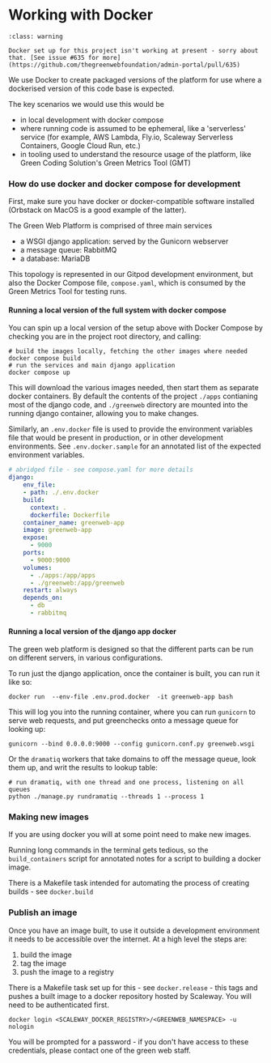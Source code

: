 # Working with Docker


```{admonition} Under (re-)construction
:class: warning

Docker set up for this project isn't working at present - sorry about that. [See issue #635 for more](https://github.com/thegreenwebfoundation/admin-portal/pull/635)

```


We use Docker to create packaged versions of the platform for use where a dockerised version of this code base is expected.

The key scenarios we would use this would be

- in local development with docker compose
- where running code is assumed to be ephemeral, like a 'serverless' service (for example, AWS Lambda, Fly.io, Scaleway Serverless Containers, Google Cloud Run, etc.)
- in tooling used to understand the resource usage of the platform, like Green Coding Solution's Green Metrics Tool (GMT)


### How do use docker and docker compose for development

First, make sure you have docker or docker-compatible software installed (Orbstack on MacOS is a good example of the latter).

The Green Web Platform is comprised of three main services

- a WSGI django application: served by the Gunicorn webserver
- a message queue: RabbitMQ
- a database: MariaDB

This topology is represented in our Gitpod development environment, but also the Docker Compose file, `compose.yaml`, which is consumed by the Green Metrics Tool for testing runs.

#### Running a local version of the full system with docker compose

You can spin up a local version of the setup above with Docker Compose by checking you are in the project root directory, and calling:

```shell
# build the images locally, fetching the other images where needed
docker compose build
# run the services and main django application
docker compose up
```

This will download the various images needed, then start them as separate docker containers. By default the contents of the project `./apps` contianing most of the django code, and `./greenweb` directory are mounted into the running django container, allowing you to make changes. 

Similarly, an `.env.docker` file is used to provide the environment variables file that would be present in production, or in other development environments. See `.env.docker.sample` for an annotated list of the expected environment variables.

```yml
# abridged file - see compose.yaml for more details
django:
    env_file:
    - path: ./.env.docker
    build:
      context: .
      dockerfile: Dockerfile
    container_name: greenweb-app
    image: greenweb-app
    expose:
      - 9000
    ports:
      - 9000:9000
    volumes:
      - ./apps:/app/apps
      - ./greenweb:/app/greenweb
    restart: always
    depends_on:
      - db
      - rabbitmq
```

#### Running a local version of the django app docker

The green web platform is designed so that the different parts can be run on different servers, in various configurations.

To run just the django application, once the container is built, you can run it like so:

```
docker run  --env-file .env.prod.docker  -it greenweb-app bash
```

This will log you into the running container, where you can run `gunicorn` to serve web requests, and put greenchecks onto a message queue for looking up:

```
gunicorn --bind 0.0.0.0:9000 --config gunicorn.conf.py greenweb.wsgi
```


Or the `dramatiq` workers that take domains to off the message queue, look them up, and writ the results to lookup table:

```shell
# run dramatiq, with one thread and one process, listening on all queues
python ./manage.py rundramatiq --threads 1 --process 1
```

###  Making new images

If you are using docker you will at some point need to make new images.

Running long commands in the terminal gets tedious, so the `build_containers` script for annotated notes for a script to building a docker image.

There is a Makefile task intended for automating the process of creating builds - see `docker.build`



### Publish an image

Once you have an image built, to use it outside a development environment it needs to be accessible over the internet. At a high level the steps are:

1. build the image
1. tag the image
1. push the image to a registry

There is a Makefile task set up for this - see `docker.release` - this tags and pushes a built image to a docker repository hosted by Scaleway. You will need to be authenticated first. 

```shell 
docker login <SCALEWAY_DOCKER_REGISTRY>/<GREENWEB_NAMESPACE> -u nologin
```

You will be prompted for a password - if you don't have access to these credentials, please contact one of the green web staff.
